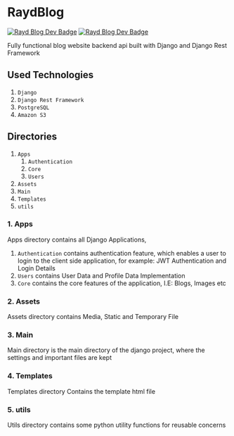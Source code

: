 # RaydBlog

[![Rayd Blog Dev Badge](https://github.com/khan-asfi-reza/RaydBlog/workflows/Development/badge.svg)](https://github.com/alujan45/Shore-Capital-Agent-Referral/actions)
[![Rayd Blog Dev Badge](https://github.com/khan-asfi-reza/RaydBlog/workflows/Master/badge.svg)](https://github.com/alujan45/Shore-Capital-Agent-Referral/actions)

Fully functional blog website backend api built with Django and Django Rest Framework

## Used Technologies

1. `Django`
2. `Django Rest Framework`
3. `PostgreSQL`
4. `Amazon S3`

## Directories 

1. `Apps` 
    1. `Authentication`
    2. `Core`
    3. `Users`
2. `Assets`
3. `Main`
4. `Templates`
5. `utils`

###  1. Apps

Apps directory contains all Django Applications, 

1. `Authentication` contains authentication feature, which enables a user to login to the client side application, for example: JWT Authentication and Login Details
2. `Users` contains User Data and Profile Data Implementation
3. `Core` contains the core features of the application, I.E: Blogs, Images etc

###  2. Assets

Assets directory contains Media, Static and Temporary File

### 3. Main

Main directory is the main directory of the django project, where the settings and important files are kept

### 4. Templates

Templates  directory Contains the template html file

### 5. utils

Utils directory contains some python utility functions for reusable concerns



